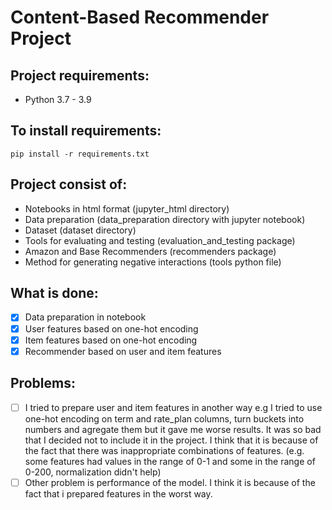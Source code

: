 # Content-Based Recommender Project

## Project requirements:
- Python 3.7 - 3.9

## To install requirements:
```
pip install -r requirements.txt
```

## Project consist of:
- Notebooks in html format (jupyter_html directory)
- Data preparation (data_preparation directory with jupyter notebook)
- Dataset (dataset directory)
- Tools for evaluating and testing (evaluation_and_testing package)
- Amazon and Base Recommenders (recommenders package)
- Method for generating negative interactions (tools python file)

## What is done:
- [x] Data preparation in notebook
- [x] User features based on one-hot encoding
- [x] Item features based on one-hot encoding
- [x] Recommender based on user and item features

## Problems:
- [ ] I tried to prepare user and item features in another way e.g I tried
to use one-hot encoding on term and rate_plan columns, turn buckets into numbers
and agregate them but it gave me worse results. It was so bad that I decided not to
include it in the project. I think that it is because of the fact that there was 
inappropriate combinations of features. (e.g. some features had values in the range of 0-1 and some in the range of 0-200,
normalization didn't help)
- [ ] Other problem is performance of the model. I think it is because of the fact that
i prepared features in the worst way.